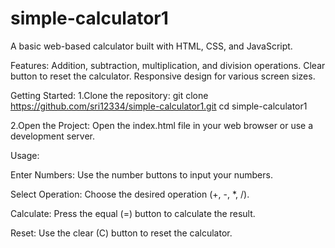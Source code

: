 # simple-calculator1

A basic web-based calculator built with HTML, CSS, and JavaScript.

Features:
 Addition, subtraction, multiplication, and division operations.
 Clear button to reset the calculator.
 Responsive design for various screen sizes.

Getting Started:
1.Clone the repository:
 git clone https://github.com/sri12334/simple-calculator1.git
 cd simple-calculator1

2.Open the Project:
 Open the index.html file in your web browser or use a development server.

Usage:

 Enter Numbers:
 Use the number buttons to input your numbers.

 Select Operation:
 Choose the desired operation (+, -, *, /).

 Calculate:
 Press the equal (=) button to calculate the result.

 Reset:
 Use the clear (C) button to reset the calculator.